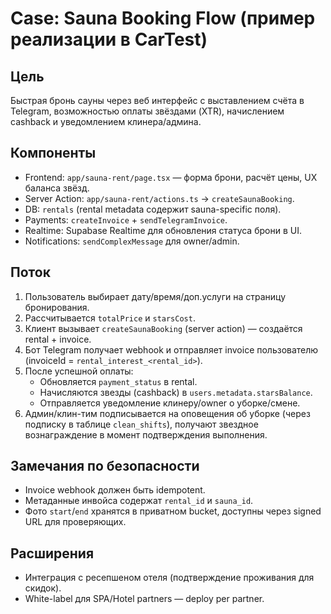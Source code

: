 # Case: Sauna Booking Flow (пример реализации в CarTest)

## Цель
Быстрая бронь сауны через веб интерфейс с выставлением счёта в Telegram, возможностью оплаты звёздами (XTR), начислением cashback и уведомлением клинера/админа.

## Компоненты
- Frontend: `app/sauna-rent/page.tsx` — форма брони, расчёт цены, UX баланса звёзд.
- Server Action: `app/sauna-rent/actions.ts` → `createSaunaBooking`.
- DB: `rentals` (rental metadata содержит sauna-specific поля).
- Payments: `createInvoice` + `sendTelegramInvoice`.
- Realtime: Supabase Realtime для обновления статуса брони в UI.
- Notifications: `sendComplexMessage` для owner/admin.

## Поток
1. Пользователь выбирает дату/время/доп.услуги на страницу бронирования.
2. Рассчитывается `totalPrice` и `starsCost`.
3. Клиент вызывает `createSaunaBooking` (server action) — создаётся rental + invoice.
4. Бот Telegram получает webhook и отправляет invoice пользователю (invoiceId = `rental_interest_<rental_id>`).
5. После успешной оплаты:
   - Обновляется `payment_status` в rental.
   - Начисляются звезды (cashback) в `users.metadata.starsBalance`.
   - Отправляется уведомление клинеру/owner о уборке/смене.
6. Админ/клин-тим подписывается на оповещения об уборке (через подписку в таблице `clean_shifts`), получают звездное вознаграждение в момент подтверждения выполнения.

## Замечания по безопасности
- Invoice webhook должен быть idempotent.
- Метаданные инвойса содержат `rental_id` и `sauna_id`.
- Фото `start`/`end` хранятся в приватном bucket, доступны через signed URL для проверяющих.

## Расширения
- Интеграция с ресепшеном отеля (подтверждение проживания для скидок).
- White-label для SPA/Hotel partners — deploy per partner.